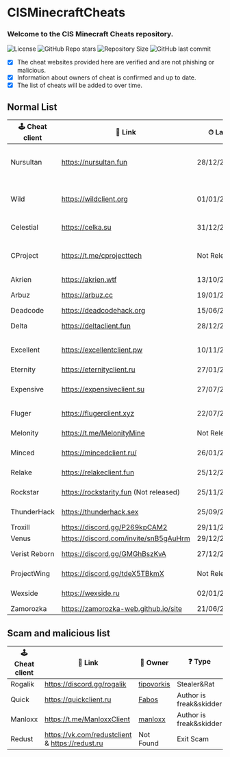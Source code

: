 # CISMinecraftCheats
### Welcome to the CIS Minecraft Cheats repository.
![License](https://img.shields.io/github/license/cframe1337/CISMinecraftCheats) ![GitHub Repo stars](https://img.shields.io/github/stars/cframe1337/CISMinecraftCheats)
![Repository Size](https://img.shields.io/github/repo-size/cframe1337/CISMinecraftCheats) ![GitHub last commit](https://img.shields.io/github/last-commit/cframe1337/CISMinecraftCheats)


- [x] The cheat websites provided here are verified and are not phishing or malicious.
- [x] Information about owners of cheat is confirmed and up to date.
- [x] The list of cheats will be added to over time.

## Normal List
| 🕹 Cheat client | 🔗 Link | ⏱ Last Update | 📑 Versions | 🌟 Rating | 👑 Owner | 🛡 Protection | 💰 Paid | 💸 Free ver. |
| --- | --- | --- | --- | --- | --- | --- | --- | --- |
| Nursultan | https://nursultan.fun | 28/12/2024 | 1.12.2, 1.16.5, 1.20.1(Not released) | ★★★★☆ | [CrashSystem](https://discord.com/users/1225495473234641009) | Argentoz | Paid | No |
| Wild | https://wildclient.org | 01/01/2025 | 1.20(Not Released), 1.16.5, 1.19.2 | ★★★★☆ | [AlekseiEzhov](https://discord.com/users/995028996687409322) | Bodyaha | Paid | No |
| Celestial | https://celka.su | 31/12/2024 | 1.12.2, 1.16.5 | ★★☆☆☆ | [Smertnix](https://discord.com/users/880503910622691349) | Argentoz | Paid | No |
| CProject | https://t.me/cprojecttech | Not Released | 1.9-1.21(Not released)(Inject) | Not Released | [Myszkin](https://t.me/mousej123) | Custom | Paid(Not released) | No |
| Akrien | https://akrien.wtf | 13/10/2024 | 1.16.5 | ★★★★☆ | [Fals3R](https://t.me/Fals3R) | Fals3R, Argentoz | Paid | No |
| Arbuz | https://arbuz.cc | 19/01/2025 | 1.16.5 | ★★★☆☆ | [wxshuzx](https://discord.com/users/1047739286964932608)| SerjTarasov, Bodyaha | Paid | No |
| Deadcode | https://deadcodehack.org | 15/06/2024 | 1.16.5 | ★★☆☆☆ | [gish_reloadead](https://discord.com/users/790439129703907378) | GishReloadead | Free | Yes(Freemium) |
| Delta | https://deltaclient.fun | 28/12/2024 | 1.16.5 | ★★★★☆ | [dezz](https://t.me/dezztoper) | SerjTarasov, Bodyaha | Paid | No |
| Excellent | https://excellentclient.pw | 10/11/2024 | 1.8.9(Not released), 1.16.5  | ★★★★☆ | [sheluvparis](https://discord.com/users/1064671203782037555) | SerjTarasov, Bodyaha | Paid | No |
| Eternity | https://eternityclient.ru | 27/01/2025(Waiting) | 1.21.1 | ★★★★☆ | [dream1xd](https://discord.com/users/1071453360521232467) | dream1xd | Paid | No |
| Expensive | https://expensiveclient.su | 27/07/2024 | 1.16.5, 1.21.1(Not Released) | ★★☆☆☆ | [dedinsiduss](https://discord.com/users/1163387041455812668) | Argentoz | Paid | No |
| Fluger | https://flugerclient.xyz | 22/07/2024 | 1.16.5 | ★☆☆☆☆ | [BlueMouse](https://discord.com/users/532120976440164352) | SerjTarasov, Bodyaha | Paid | No |
| Melonity | https://t.me/MelonityMine | Not Released | 1.16.5 | Not Released | [Stanislav Minaev](https://vk.com/minaev_hack) | Custom | Paid(Not released) | No |
| Minced | https://mincedclient.ru/ | 26/01/2025(Waiting) | 1.16.5, 1.20.1 | ★★★★☆ | [Tuskiewicz](https://discord.com/users/719410334892294285) | etc1337 | Paid | No |
| Relake | https://relakeclient.fun | 25/12/2024 | 1.16.5 | ★★★★☆ | [Fusurt](https://discord.com/users/1255500479308365905) | kotopushka1337, pierceheart4w | Paid | No |
| Rockstar | https://rockstarity.fun (Not released) | 25/11/2024(Private) | 1.16.5 | ★★★★★ | [ConeTin](https://discord.com/users/627722840992514061)| Custom | Paid(Not released) | Yes |
| ThunderHack | https://thunderhack.sex | 25/09/2024 | 1.21 | ★★★★☆ | [Pan4ur](https://discord.com/users/532547459692625941) | NonProtected (Open Source) | Free | Yes |
| Troxill | https://discord.gg/P269kpCAM2 | 29/11/2024 | 1.16.5(Inject) | ★★★☆☆ | [ZDCoder](https://discord.com/users/702890438436192290) | Custom | Yes | No |
| Venus | https://discord.com/invite/snB5gAuHrm | 29/12/2024 | 1.16.5 | ★★★☆☆ | [KatanaKio](https://t.me/Katana_kio) | Custom | No | Yes |
| Verist Reborn | https://discord.gg/GMGhBszKvA | 27/12/2024 | 1.16.5 | ★★★☆☆ | [Kasper](https://discord.com/users/665501855060721704) | NonProtected(Closed Source) | Free | Yes |
| ProjectWing | https://discord.gg/tdeX5TBkmX | Not Released | 1.20.x(Not Released) | Not Released | [ecstasy](https://discord.com/users/1043642188522848296) | Custom | Paid(Not released) | No |
| Wexside | https://wexside.ru | 02/01/2024 | 1.16.5 | ★★★☆☆ | Wendovsky | Wendovsky, Markushv | Paid | No |
| Zamorozka | https://zamorozka-web.github.io/site | 21/06/2023 | 1.16.5 | ★★★★☆ | [Shalopay](https://t.me/sun_r0se) | Custom | Free | Yes |

## Scam and malicious list
| 🕹 Cheat client | 🔗 Link | 👑 Owner | ❓ Type | 💰 Paid | 💸 Free ver. |
| --- | --- | --- | --- | --- | --- |
| Rogalik | https://discord.gg/rogalik | [tipovorkis](https://discord.com/users/626283087684304897) | Stealer&Rat | Yes | Yes |
| Quick | https://quickclient.ru | [Fabos](https://discord.com/users/974660866203062322) | Author is freak&skidder | Yes | No |
| Manloxx | https://t.me/ManloxxClient | [manloxx](https://t.me/manloxx1337) | Author is freak&skidder | Yes | No |
| Redust | https://vk.com/redustclient & https://redust.ru | Not Found | Exit Scam | Yes | No |
